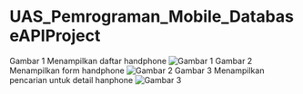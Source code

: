 # UAS_Pemrograman_Mobile_DatabaseAPIProject
Gambar 1 Menampilkan daftar handphone
![Gambar 1](https://github.com/Oczaaurellia/UAS_Pemrograman_Mobile_DatabaseAPIProject/assets/121679575/d62687d0-5f36-4fb0-bb97-e5c5520993c5)
Gambar 2 Menampilkan form handphone
![Gambar 2](https://github.com/Oczaaurellia/UAS_Pemrograman_Mobile_DatabaseAPIProject/assets/121679575/7d298e21-ec0d-4796-b3ee-4e1ae8cac62e)
Gambar 3 Menampilkan pencarian untuk detail hanphone
![Gambar 3](https://github.com/Oczaaurellia/UAS_Pemrograman_Mobile_DatabaseAPIProject/assets/121679575/2709d18b-68eb-4591-b9d6-3d1ffabd5489)

